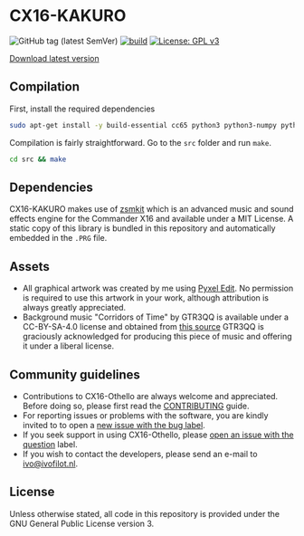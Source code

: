 # CX16-KAKURO

![GitHub tag (latest SemVer)](https://img.shields.io/github/v/tag/ifilot/cx16-kakuro?label=version)
[![build](https://github.com/ifilot/cx16-kakuro/actions/workflows/build.yml/badge.svg)](https://github.com/ifilot/cx16-kakuro/actions/workflows/build.yml)
[![License: GPL v3](https://img.shields.io/badge/License-GPLv3-blue.svg)](https://www.gnu.org/licenses/gpl-3.0)

[Download latest version](https://github.com/ifilot/cx16-KAKURO/releases/latest/download/CX16-KAKURO.ZIP)

## Compilation

First, install the required dependencies

```bash
sudo apt-get install -y build-essential cc65 python3 python3-numpy python3-pilkit
```
Compilation is fairly straightforward. Go to the `src` folder and run `make`.

```bash
cd src && make
```

## Dependencies

CX16-KAKURO makes use of [zsmkit](https://github.com/mooinglemur/zsmkit) which
is an advanced music and sound effects engine for the Commander X16 and
available under a MIT License. A static copy of this library is bundled in
this repository and automatically embedded in the `.PRG` file.

## Assets

* All graphical artwork was created by me using [Pyxel
  Edit](https://pyxeledit.com/). No permission is required to use this artwork
  in your work, although attribution is always greatly appreciated.
* Background music "Corridors of Time" by GTR3QQ is available under a
  CC-BY-SA-4.0 license and obtained from [this source](https://github.com/mooinglemur/melodius/blob/main/ROOT/ZSM/Furnace/GTR3QQ/Corridors%20of%20Time.zsm)
  GTR3QQ is graciously acknowledged for producing this piece of music and offering
  it under a liberal license.

## Community guidelines

* Contributions to CX16-Othello are always welcome and appreciated. Before doing so,
  please first read the [CONTRIBUTING](CONTRIBUTING.md) guide.
* For reporting issues or problems with the software, you are kindly invited to
  to open a [new issue with the bug label](https://github.com/ifilot/cx16-othello/issues/new?labels=bug).
* If you seek support in using CX16-Othello, please 
  [open an issue with the question](https://github.com/ifilot/cx16-othello/issues/new?labels=question)
  label.
* If you wish to contact the developers, please send an e-mail to ivo@ivofilot.nl.

## License

Unless otherwise stated, all code in this repository is provided under the GNU
General Public License version 3.